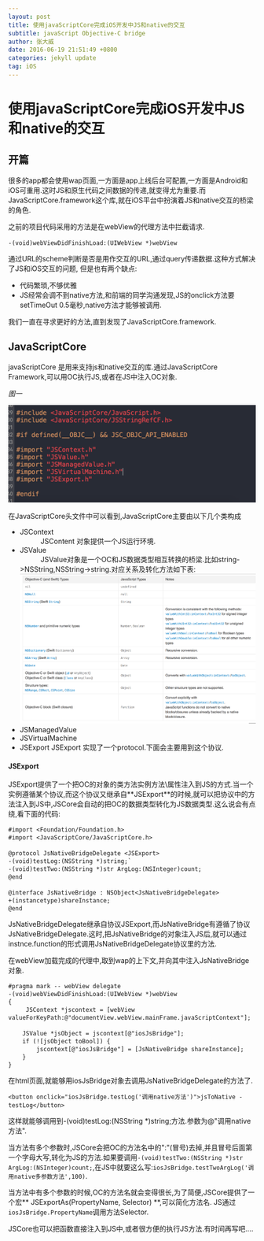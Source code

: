 ```yaml
---
layout: post
title: 使用javaScriptCore完成iOS开发中JS和native的交互
subtitle: javaScript Objective-C bridge
author: 张大威
date: 2016-06-19 21:51:49 +0800
categories: jekyll update
tag: iOS
---
```


<h1>使用javaScriptCore完成iOS开发中JS和native的交互</h1>

<h2>开篇</h2>

  很多的app都会使用wap页面,一方面是app上线后台可配置,一方面是Android和iOS可重用.这时JS和原生代码之间数据的传递,就变得尤为重要.而JavaScriptCore.framework这个库,就在iOS平台中扮演着JS和native交互的桥梁的角色.
  
  之前的项目代码采用的方法是在webView的代理方法中拦截请求.
  
  `-(void)webViewDidFinishLoad:(UIWebView *)webView`
  
  通过URL的scheme判断是否是用作交互的URL,通过query传递数据.这种方式解决了JS和iOS交互的问题, 但是也有两个缺点:
  
  * 代码繁琐,不够优雅
  * JS经常会调不到native方法,和前端的同学沟通发现,JS的onclick方法要setTimeOut 0.5毫秒,native方法才能够被调用.

我们一直在寻求更好的方法,直到发现了JavaScriptCore.framework.

<h2>JavaScriptCore</h2>

javaScriptCore 是用来支持js和native交互的库.通过JavaScriptCore Framework,可以用OC执行JS,或者在JS中注入OC对象.

*图一*

![JavaScriptCore.h](/img/post/jsCore_interface.png)

在JavaScriptCore头文件中可以看到,JavaScriptCore主要由以下几个类构成

* JSContext  
　　　JSContent 对象提供一个JS运行环境.
* JSValue    
　　　JSValue对象是一个OC和JS数据类型相互转换的桥梁.比如string->NSString,NSString->string.对应关系及转化方法如下表:
　　　
　　　![map between oc and js](/img/post/jsCore_mapValues.png)
　　　
* JSManagedValue
* JSVirtualMachine
* JSExport JSExport 实现了一个protocol.下面会主要用到这个协议.


<h4>JSExport</h4>
JSExport提供了一个把OC的对象的类方法实例方法\属性注入到JS的方式.当一个实例遵循某个协议,而这个协议又继承自**JSExport**的时候,就可以把协议中的方法注入到JS中,JSCore会自动的把OC的数据类型转化为JS数据类型.这么说会有点绕,看下面的代码:

	#import <Foundation/Foundation.h>
	#import <JavaScriptCore/JavaScriptCore.h>

	@protocol JsNativeBridgeDelegate <JSExport>
	-(void)testLog:(NSString *)string;`
	-(void)testTwo:(NSString *)str ArgLog:(NSInteger)count;
	@end

	@interface JsNativeBridge : NSObject<JsNativeBridgeDelegate>
	+(instancetype)shareInstance;
	@end

 JsNativeBridgeDelegate继承自协议JSExport,而JsNativeBridge有遵循了协议JsNativeBridgeDelegate.这时,把JsNativeBridge的对象注入JS后,就可以通过instnce.function的形式调用JsNativeBridgeDelegate协议里的方法.
 
 
在webView加载完成的代理中,取到wap的上下文,并向其中注入JsNativeBridge对象.

``` 
#pragma mark -- webView delegate
-(void)webViewDidFinishLoad:(UIWebView *)webView
{
     JSContext *jscontext = [webView valueForKeyPath:@"documentView.webView.mainFrame.javaScriptContext"];
    
    JSValue *jsObject = jscontext[@"iosJsBridge"];
    if (![jsObject toBool]) {
        jscontext[@"iosJsBridge"] = [JsNativeBridge shareInstance];
    }
}
```
在html页面,就能够用iosJsBridge对象去调用JsNativeBridgeDelegate的方法了.

`<button onclick="iosJsBridge.testLog('调用native方法')">jsToNative -testLog</button> `

这样就能够调用到-(void)testLog:(NSString *)string;方法.参数为@"调用native方法".

当方法有多个参数时,JSCore会把OC的方法名中的":"(冒号)去掉,并且冒号后面第一个字母大写,转化为JS的方法.如果要调用`-(void)testTwo:(NSString *)str ArgLog:(NSInteger)count;`,在JS中就要这么写:`iosJsBridge.testTwoArgLog('调用native多参数方法',100)`.

当方法中有多个参数的时候,OC的方法名就会变得很长,为了简便,JSCore提供了一个宏**
JSExportAs(PropertyName, Selector) **,可以简化方法名. JS通过`iosJsBridge.PropertyName`调用方法Selector.

JSCore也可以把函数直接注入到JS中,或者很方便的执行JS方法.有时间再写吧....

